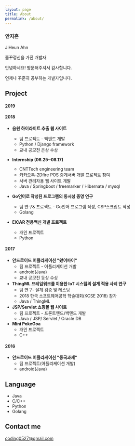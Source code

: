 ```yaml
---
layout: page
title: About
permalink: /about/
---
```


### 안지흔 
JiHeun Ahn

졸꾸정신을 가진 개발자

안녕하세요! 방문해주셔서 감사합니다.

언제나 꾸준히 공부하는 개발자입니다.



## Project

#### 2019



#### 2018

  * __음원 하이라이트 추출 웹 사이트__
    * 팀 프로젝트 - 백엔드 개발
    * Python / Django framework
    * 교내 공모전 은상 수상

  * __Internship (06.25~08.17)__
    * CNTTech engineering team
    * 카카오톡-2Dfire POS 중계서버 개발 프로젝트 참여
    * 서버 관리자용 웹 사이트 개발
    * Java / Springboot / freemarker / Hibernate / mysql  

  * __Go언어로 작성된 프로그램의 동시성 증명 연구__
    * 팀 연구& 프로젝트 - Go언어 프로그램 작성, CSP스크립트 작성
    * Golang

  * __EICAR 전용백신 개발 프로젝트__
    * 개인 프로젝트
    * Python

#### 2017
  * __안드로이드 어플리케이션 "왔어파이"__
    * 팀 프로젝트 - 어플리케이션 개발
    * android(Java)
    * 교내 공모전 동상 수상
  * __ThingML 프레임워크를 이용한 IoT 시스템의 설계 적용 사례 연구__
    * 팀 연구- 설계 검증 및 테스팅
    * 2018 한국 소프트웨어공학 학술대회(KCSE 2018) 참가
    * Java / ThingML
  * __JSP/Servlet 쇼핑몰 웹 사이트__
    * 팀 프로젝트 - 프론트엔드/백엔드 개발
    * Java / JSP/ Servlet / Oracle DB
* __Mini PokeGoa__
  * 개인 프로젝트
  * C++

#### 2016
  * __안드로이드 어플리케이션 "동국과제"__
    * 팀 프로젝트(어플리케이션 개발)
    * android(Java)



## Language
* Java
* C/C++
* Python
* Golang




## Contact me

[coding0527@gmail.com](mailto:coding0527@gmail.com)
